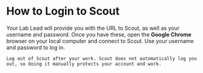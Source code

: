 # How to Login to Scout

Your Lab Lead will provide you with the URL to Scout, as well as your username and password. Once you have these, open the **Google Chrome** browser on your local computer and connect to Scout. Use your username and password to log in.

```{note}
Log out of Scout after your work. Scout does not automatically log you out, so doing it manually protects your account and work.
```


